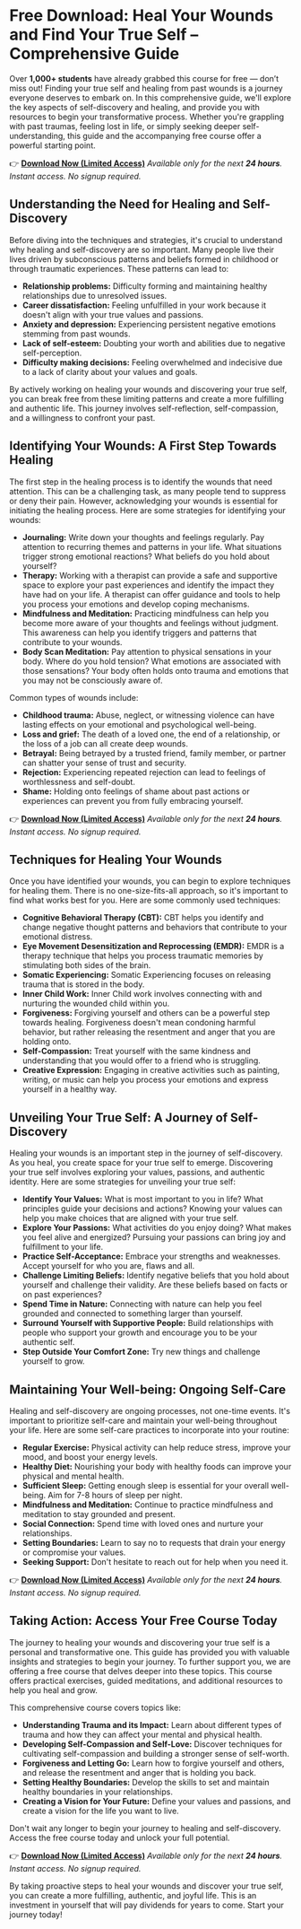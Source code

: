 # Free Download: Heal Your Wounds and Find Your True Self – Comprehensive Guide

Over **1,000+ students** have already grabbed this course for free — don’t miss out! Finding your true self and healing from past wounds is a journey everyone deserves to embark on. In this comprehensive guide, we'll explore the key aspects of self-discovery and healing, and provide you with resources to begin your transformative process. Whether you're grappling with past traumas, feeling lost in life, or simply seeking deeper self-understanding, this guide and the accompanying free course offer a powerful starting point.

👉 **[Download Now (Limited Access)](https://udemywork.com/heal-your-wounds-and-find-your-true-self)**
_Available only for the next **24 hours**. Instant access. No signup required._

## Understanding the Need for Healing and Self-Discovery

Before diving into the techniques and strategies, it's crucial to understand why healing and self-discovery are so important. Many people live their lives driven by subconscious patterns and beliefs formed in childhood or through traumatic experiences. These patterns can lead to:

*   **Relationship problems:** Difficulty forming and maintaining healthy relationships due to unresolved issues.
*   **Career dissatisfaction:** Feeling unfulfilled in your work because it doesn't align with your true values and passions.
*   **Anxiety and depression:** Experiencing persistent negative emotions stemming from past wounds.
*   **Lack of self-esteem:** Doubting your worth and abilities due to negative self-perception.
*   **Difficulty making decisions:** Feeling overwhelmed and indecisive due to a lack of clarity about your values and goals.

By actively working on healing your wounds and discovering your true self, you can break free from these limiting patterns and create a more fulfilling and authentic life. This journey involves self-reflection, self-compassion, and a willingness to confront your past.

## Identifying Your Wounds: A First Step Towards Healing

The first step in the healing process is to identify the wounds that need attention. This can be a challenging task, as many people tend to suppress or deny their pain. However, acknowledging your wounds is essential for initiating the healing process. Here are some strategies for identifying your wounds:

*   **Journaling:** Write down your thoughts and feelings regularly. Pay attention to recurring themes and patterns in your life. What situations trigger strong emotional reactions? What beliefs do you hold about yourself?
*   **Therapy:** Working with a therapist can provide a safe and supportive space to explore your past experiences and identify the impact they have had on your life. A therapist can offer guidance and tools to help you process your emotions and develop coping mechanisms.
*   **Mindfulness and Meditation:** Practicing mindfulness can help you become more aware of your thoughts and feelings without judgment. This awareness can help you identify triggers and patterns that contribute to your wounds.
*   **Body Scan Meditation:** Pay attention to physical sensations in your body. Where do you hold tension? What emotions are associated with those sensations? Your body often holds onto trauma and emotions that you may not be consciously aware of.

Common types of wounds include:

*   **Childhood trauma:** Abuse, neglect, or witnessing violence can have lasting effects on your emotional and psychological well-being.
*   **Loss and grief:** The death of a loved one, the end of a relationship, or the loss of a job can all create deep wounds.
*   **Betrayal:** Being betrayed by a trusted friend, family member, or partner can shatter your sense of trust and security.
*   **Rejection:** Experiencing repeated rejection can lead to feelings of worthlessness and self-doubt.
*   **Shame:** Holding onto feelings of shame about past actions or experiences can prevent you from fully embracing yourself.

👉 **[Download Now (Limited Access)](https://udemywork.com/heal-your-wounds-and-find-your-true-self)**
_Available only for the next **24 hours**. Instant access. No signup required._

## Techniques for Healing Your Wounds

Once you have identified your wounds, you can begin to explore techniques for healing them. There is no one-size-fits-all approach, so it's important to find what works best for you. Here are some commonly used techniques:

*   **Cognitive Behavioral Therapy (CBT):** CBT helps you identify and change negative thought patterns and behaviors that contribute to your emotional distress.
*   **Eye Movement Desensitization and Reprocessing (EMDR):** EMDR is a therapy technique that helps you process traumatic memories by stimulating both sides of the brain.
*   **Somatic Experiencing:** Somatic Experiencing focuses on releasing trauma that is stored in the body.
*   **Inner Child Work:** Inner Child work involves connecting with and nurturing the wounded child within you.
*   **Forgiveness:** Forgiving yourself and others can be a powerful step towards healing. Forgiveness doesn't mean condoning harmful behavior, but rather releasing the resentment and anger that you are holding onto.
*   **Self-Compassion:** Treat yourself with the same kindness and understanding that you would offer to a friend who is struggling.
*   **Creative Expression:** Engaging in creative activities such as painting, writing, or music can help you process your emotions and express yourself in a healthy way.

## Unveiling Your True Self: A Journey of Self-Discovery

Healing your wounds is an important step in the journey of self-discovery. As you heal, you create space for your true self to emerge. Discovering your true self involves exploring your values, passions, and authentic identity. Here are some strategies for unveiling your true self:

*   **Identify Your Values:** What is most important to you in life? What principles guide your decisions and actions? Knowing your values can help you make choices that are aligned with your true self.
*   **Explore Your Passions:** What activities do you enjoy doing? What makes you feel alive and energized? Pursuing your passions can bring joy and fulfillment to your life.
*   **Practice Self-Acceptance:** Embrace your strengths and weaknesses. Accept yourself for who you are, flaws and all.
*   **Challenge Limiting Beliefs:** Identify negative beliefs that you hold about yourself and challenge their validity. Are these beliefs based on facts or on past experiences?
*   **Spend Time in Nature:** Connecting with nature can help you feel grounded and connected to something larger than yourself.
*   **Surround Yourself with Supportive People:** Build relationships with people who support your growth and encourage you to be your authentic self.
*   **Step Outside Your Comfort Zone:** Try new things and challenge yourself to grow.

## Maintaining Your Well-being: Ongoing Self-Care

Healing and self-discovery are ongoing processes, not one-time events. It's important to prioritize self-care and maintain your well-being throughout your life. Here are some self-care practices to incorporate into your routine:

*   **Regular Exercise:** Physical activity can help reduce stress, improve your mood, and boost your energy levels.
*   **Healthy Diet:** Nourishing your body with healthy foods can improve your physical and mental health.
*   **Sufficient Sleep:** Getting enough sleep is essential for your overall well-being. Aim for 7-8 hours of sleep per night.
*   **Mindfulness and Meditation:** Continue to practice mindfulness and meditation to stay grounded and present.
*   **Social Connection:** Spend time with loved ones and nurture your relationships.
*   **Setting Boundaries:** Learn to say no to requests that drain your energy or compromise your values.
*   **Seeking Support:** Don't hesitate to reach out for help when you need it.

👉 **[Download Now (Limited Access)](https://udemywork.com/heal-your-wounds-and-find-your-true-self)**
_Available only for the next **24 hours**. Instant access. No signup required._

## Taking Action: Access Your Free Course Today

The journey to healing your wounds and discovering your true self is a personal and transformative one. This guide has provided you with valuable insights and strategies to begin your journey. To further support you, we are offering a free course that delves deeper into these topics. This course offers practical exercises, guided meditations, and additional resources to help you heal and grow.

This comprehensive course covers topics like:

* **Understanding Trauma and its Impact:** Learn about different types of trauma and how they can affect your mental and physical health.
* **Developing Self-Compassion and Self-Love:** Discover techniques for cultivating self-compassion and building a stronger sense of self-worth.
* **Forgiveness and Letting Go:** Learn how to forgive yourself and others, and release the resentment and anger that is holding you back.
* **Setting Healthy Boundaries:** Develop the skills to set and maintain healthy boundaries in your relationships.
* **Creating a Vision for Your Future:** Define your values and passions, and create a vision for the life you want to live.

Don't wait any longer to begin your journey to healing and self-discovery. Access the free course today and unlock your full potential.

👉 **[Download Now (Limited Access)](https://udemywork.com/heal-your-wounds-and-find-your-true-self)**
_Available only for the next **24 hours**. Instant access. No signup required._

By taking proactive steps to heal your wounds and discover your true self, you can create a more fulfilling, authentic, and joyful life. This is an investment in yourself that will pay dividends for years to come. Start your journey today!
